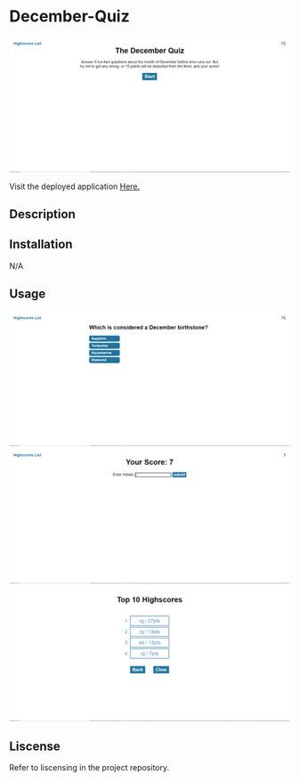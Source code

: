 # December-Quiz
![Screenshot of deployed webpage](assets\images\Screenshot%20(13).png)

Visit the deployed application [Here.](https://re-gi.github.io/December-Quiz/)

## Description


## Installation
N/A

## Usage


![Screenshot of application with a prompt window](assets\images\Screenshot%20(14).png)
![Screenshot of application with a confirmation window](assets\images\Screenshot%20(15).png)
![Screenshot of application with a randomly generated password in the textbox](assets\images\Screenshot%20(16).png)

## Liscense
Refer to liscensing in the project repository.
